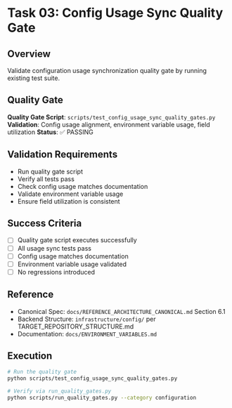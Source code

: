 # Task 03: Config Usage Sync Quality Gate

## Overview
Validate configuration usage synchronization quality gate by running existing test suite.

## Quality Gate
**Quality Gate Script**: `scripts/test_config_usage_sync_quality_gates.py`
**Validation**: Config usage alignment, environment variable usage, field utilization
**Status**: ✅ PASSING

## Validation Requirements
- Run quality gate script
- Verify all tests pass
- Check config usage matches documentation
- Validate environment variable usage
- Ensure field utilization is consistent

## Success Criteria
- [ ] Quality gate script executes successfully
- [ ] All usage sync tests pass
- [ ] Config usage matches documentation
- [ ] Environment variable usage validated
- [ ] No regressions introduced

## Reference
- Canonical Spec: `docs/REFERENCE_ARCHITECTURE_CANONICAL.md` Section 6.1
- Backend Structure: `infrastructure/config/` per TARGET_REPOSITORY_STRUCTURE.md
- Documentation: `docs/ENVIRONMENT_VARIABLES.md`

## Execution
```bash
# Run the quality gate
python scripts/test_config_usage_sync_quality_gates.py

# Verify via run_quality_gates.py
python scripts/run_quality_gates.py --category configuration
```
